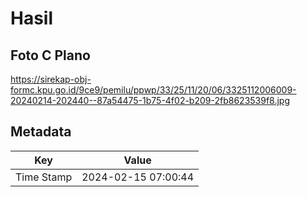 # Hasil

## Foto C Plano

https://sirekap-obj-formc.kpu.go.id/9ce9/pemilu/ppwp/33/25/11/20/06/3325112006009-20240214-202440--87a54475-1b75-4f02-b209-2fb8623539f8.jpg


## Metadata

| Key        | Value               |
| ---------- | ------------------- |
| Time Stamp | 2024-02-15 07:00:44 |



